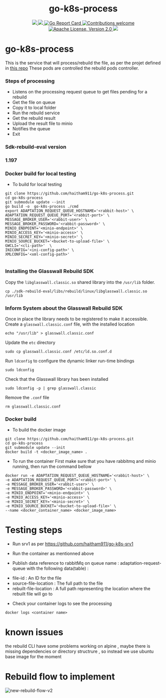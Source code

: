 <h1 align="center">go-k8s-process</h1>

<p align="center">
    <a href="https://github.com/haitham911/go-k8s-process/actions/workflows/build.yml">
        <img src="https://github.com/haitham911/go-k8s-process/actions/workflows/build.yml/badge.svg"/>
    </a>
    <a href="https://codecov.io/gh/haitham911/go-k8s-process">
        <img src="https://codecov.io/gh/haitham911/go-k8s-process/branch/main/graph/badge.svg"/>
    </a>	    
    <a href="https://goreportcard.com/report/github.com/haitham911/go-k8s-process">
      <img src="https://goreportcard.com/badge/haitham911/go-k8s-process" alt="Go Report Card">
    </a>
	<a href="https://github.com/haitham911/go-k8s-process/pulls">
        <img src="https://img.shields.io/badge/contributions-welcome-brightgreen.svg?style=flat" alt="Contributions welcome">
    </a>
    <a href="https://opensource.org/licenses/Apache-2.0">
        <img src="https://img.shields.io/badge/License-Apache%202.0-blue.svg" alt="Apache License, Version 2.0">
    </a>
    <a href="https://github.com/haitham911/go-k8s-process/releases/latest">
        <img src="https://img.shields.io/github/release/haitham911/go-k8s-process.svg?style=flat"/>
    </a>
</p>

# go-k8s-process

This is the service that will process/rebuild the file, as per the projet defined in [this repo](https://github.com/haitham911/go-k8s-infra)
These pods are controlled the rebuild pods controller.

### Steps of processing
- Listens on the processing request queue to get files pending for a rebuild
- Get the file on queue
- Copy it to local folder
- Run the rebuild service
- Get the rebuild result
- Upload the result file to minio
- Notifies the queue
- Exit

### Sdk-rebuild-eval version
### 1.197

### Docker build for local testing
- To build for local testing 
```
git clone https://github.com/haitham911/go-k8s-process.git
cd go-k8s-process
git submodule update --init
go build -o  go-k8s-process ./cmd
export ADAPTATION_REQUEST_QUEUE_HOSTNAME='<rabbit-host>' \ 
ADAPTATION_REQUEST_QUEUE_PORT='<rabbit-port>' \
MESSAGE_BROKER_USER='<rabbit-user>' \
MESSAGE_BROKER_PASSWORD='<rabbit-password>' \
MINIO_ENDPOINT='<minio-endpoint>' \ 
MINIO_ACCESS_KEY='<minio-access>' \ 
MINIO_SECRET_KEY='<minio-secret>' \ 
MINIO_SOURCE_BUCKET='<bucket-to-upload-file>' \ 
GWCLI='<cli-path>'  \
INICONFIG='<ini-config-path>' \
XMLCONFIG='<xml-config-path>'


```
### Installing the Glasswall Rebuild SDK

Copy the `libglasswall.classic.so` shared library into the `/usr/lib` folder.
```
cp ./sdk-rebuild-eval/libs/rebuild/linux/libglasswall.classic.so /usr/lib
```


### Inform System about the Glasswall Rebuild SDK 
Once in place the library needs to be registered to make it accessible. Create a `glasswall.classic.conf` file, with the installed location
```
echo "/usr/lib" > glasswall.classic.conf
```
Update the `etc` directory
```
sudo cp glasswall.classic.conf /etc/ld.so.conf.d
```
Run `ldconfig` to configure the dynamic linker run-time bindings
```
sudo ldconfig
```

Check that the Glasswall library has been installed
```
sudo ldconfig -p | grep glasswall.classic
```
Remove the `.conf` file
```
rm glasswall.classic.conf
```


### Docker build
- To build the docker image
```
git clone https://github.com/haitham911/go-k8s-process.git
cd go-k8s-process
git submodule update --init
docker build -t <docker_image_name> .
```

- To run the container
First make sure that you have rabbitmq and minio running, then run the command bellow 

```
docker run -e ADAPTATION_REQUEST_QUEUE_HOSTNAME='<rabbit-host>' \ 
-e ADAPTATION_REQUEST_QUEUE_PORT='<rabbit-port>' \
-e MESSAGE_BROKER_USER='<rabbit-user>' \
-e MESSAGE_BROKER_PASSWORD='<rabbit-password>' \
-e MINIO_ENDPOINT='<minio-endpoint>' \ 
-e MINIO_ACCESS_KEY='<minio-access>' \ 
-e MINIO_SECRET_KEY='<minio-secret>' \ 
-e MINIO_SOURCE_BUCKET='<bucket-to-upload-file>' \ 
--name <docker_container_name> <docker_image_name>
```

# Testing steps
- Run srv1 as per https://github.com/haitham911/go-k8s-srv1
- Run the container as mentionned above

- Publish data reference to rabbitMq on queue name : adaptation-request-queue with the following data(table) :
* file-id : An ID for the file
* source-file-location : The full path to the file
* rebuilt-file-location : A full path representing the location where the rebuilt file will go to


- Check your container logs to see the processing

```
docker logs <container name>
```
# known issues

the rebuild CLI have some problems working on alpine , maybe there is missing dependencies or directory structrure , so instead we use ubuntu base image  for the moment

# Rebuild flow to implement

![new-rebuild-flow-v2](https://github.com/haitham911/go-k8s-infra/raw/main/diagram/go-k8s-infra.png)

